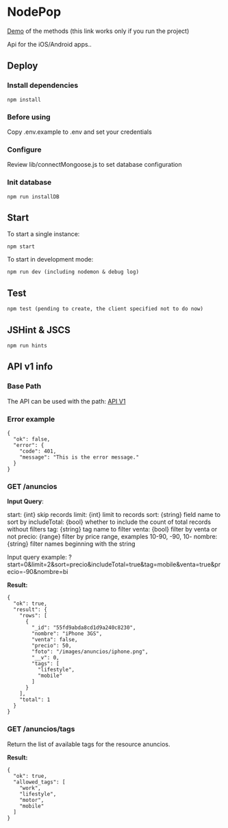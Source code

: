 # NodePop

[Demo](/anuncios) of the methods (this link works only if you run the project)

Api for the iOS/Android apps..

## Deploy

### Install dependencies

    npm install

### Before using

Copy .env.example to .env and set your credentials

### Configure

Review lib/connectMongoose.js to set database configuration

### Init database

    npm run installDB

## Start

To start a single instance:

    npm start

To start in development mode:

    npm run dev (including nodemon & debug log)

## Test

    npm test (pending to create, the client specified not to do now)

## JSHint & JSCS

    npm run hints

## API v1 info

### Base Path

The API can be used with the path:
[API V1](/apiv1/anuncios)

### Error example

    {
      "ok": false,
      "error": {
        "code": 401,
        "message": "This is the error message."
      }
    }

### GET /anuncios

**Input Query**:

start: {int} skip records
limit: {int} limit to records
sort: {string} field name to sort by
includeTotal: {bool} whether to include the count of total records without filters
tag: {string} tag name to filter
venta: {bool} filter by venta or not
precio: {range} filter by price range, examples 10-90, -90, 10-
nombre: {string} filter names beginning with the string

Input query example: ?start=0&limit=2&sort=precio&includeTotal=true&tag=mobile&venta=true&precio=-90&nombre=bi

**Result:**

    {
      "ok": true,
      "result": {
        "rows": [
          {
            "_id": "55fd9abda8cd1d9a240c8230",
            "nombre": "iPhone 3GS",
            "venta": false,
            "precio": 50,
            "foto": "/images/anuncios/iphone.png",
            "__v": 0,
            "tags": [
              "lifestyle",
              "mobile"
            ]
          }
        ],
        "total": 1
      }
    }

### GET /anuncios/tags

Return the list of available tags for the resource anuncios.

**Result:**

    {
      "ok": true,
      "allowed_tags": [
        "work",
        "lifestyle",
        "motor",
        "mobile"
      ]
    }
